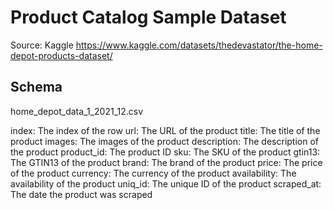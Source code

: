 # Product Catalog Sample Dataset
Source: Kaggle
https://www.kaggle.com/datasets/thedevastator/the-home-depot-products-dataset/

## Schema
home_depot_data_1_2021_12.csv

index: The index of the row
url: The URL of the product
title: The title of the product
images: The images of the product
description: The description of the product
product_id: The product ID
sku: The SKU of the product
gtin13: The GTIN13 of the product
brand: The brand of the product
price: The price of the product
currency: The currency of the product
availability: The availability of the product
uniq_id: The unique ID of the product
scraped_at: The date the product was scraped
